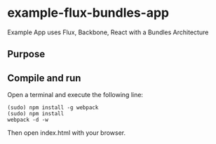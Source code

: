 # example-flux-bundles-app
Example App uses Flux, Backbone, React with a Bundles Architecture

## Purpose

## Compile and run

Open a terminal and execute the following line:
````
(sudo) npm install -g webpack
(sudo) npm install
webpack -d -w
````

Then open index.html with your browser.
